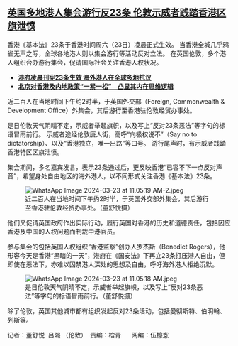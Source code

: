 <!--1711227970000-->
[英国多地港人集会游行反23条  伦敦示威者践踏香港区旗泄愤](https://www.rfa.org/mandarin/yataibaodao/gangtai/al-03232024170551.html)
------

<p><span style="font-weight: 400;">香港《基本法》23条于香港时间周六（23日）凌晨正式生效。 当香港全城几乎鸦雀无声之际，全球各地港人则以集会游行等活动反对立法。 在英国伦敦，多个港人组织合办游行集会，促请国际社会关注香港人权状况。</span></p><ul><li><strong><a href="https://www.rfa.org/mandarin/Xinwen/ec-03222024235733.html">港府凌晨刊宪23条生效 海外港人在全球多地抗议</a></strong></li><li><strong><a href="https://www.rfa.org/mandarin/yataibaodao/zhengzhi/ql1-03202024022803.html">北京对香港及内地政策“一紧一松”　凸显其内在思维逻辑</a></strong></li></ul><p><span style="font-weight: 400;">近二百人在当地时间下午约2时半，于英国外交部（Foreign, Commonwealth &amp; Development Office）外集会，其后游行至香港驻伦敦经贸办事处。</span></p><p></p><p><span style="font-weight: 400;">是日伦敦天气阴晴不定，示威者举起旗帜，以及写上“反对23条恶法”等字句的标语冒雨前行。 示威者途经伦敦唐人街，高呼“向极权说不”（Say no to dictatorship）、以及“香港独立，唯一出路”等口号。 游行尾声时，有示威者践踏香港特区区旗泄愤。</span></p><p></p><p><span style="font-weight: 400;">集会期间，多名嘉宾发言，表示23条通过后，更反映香港“已容不下一点反对声音”，希望身处自由地区的海外港人，以不同形式关注香港《基本法》23条。 </span></p><figure><img alt="WhatsApp Image 2024-03-23 at 11.05.19 AM-2.jpeg" class="image-richtext image-inline" src="https://www.rfa.org/mandarin/yataibaodao/gangtai/whatsapp-image-2024-03-23-at-11-05-19-am-2.jpeg" title="WhatsApp Image 2024-03-23 at 11.05.19 AM-2.jpeg"/><figcaption>近二百人在当地时间下午约2时半，于英国外交部外集会，其后游行至香港驻伦敦经贸办事处。（董舒悦摄）</figcaption></figure><p><span style="font-weight: 400;"></span></p><p><span style="font-weight: 400;">他们又促请英国政府作出实际行动，履行英国对香港的历史和道德责任，包括因应香港及中国的人权问题而制裁中港官员。</span></p><p></p><p><span style="font-weight: 400;">参与集会的包括英国人权组织“香港监察”创办人罗杰斯（Benedict Rogers），他形容今天是香港“黑暗的一天”，港府在《国安法》下再立23条打压港人自由，但即使在恶法下，亦难以囚禁港人深处的思想及自由，呼吁海外港人拒绝沉默。</span></p><figure><img alt="WhatsApp Image 2024-03-23 at 11.05.18 AM.jpeg" class="image-richtext image-inline" src="https://www.rfa.org/mandarin/yataibaodao/gangtai/whatsapp-image-2024-03-23-at-11-05-18-am.jpeg" title="WhatsApp Image 2024-03-23 at 11.05.18 AM.jpeg"/><figcaption>是日伦敦天气阴晴不定，示威者举起旗帜，以及写上“反对23条恶法”等字句的标语冒雨前行。（董舒悦摄）</figcaption></figure><p></p><p><span style="font-weight: 400;">除了伦敦，英国其他城市都有组织发起反对23条活动，包括曼彻斯特、伯明翰、列斯等。</span></p><p></p><p><span style="font-weight: 400;">记者：董舒悦  吕熙 （伦敦）　责编：梒青      网编：伍檫愙</span></p><p></p>
